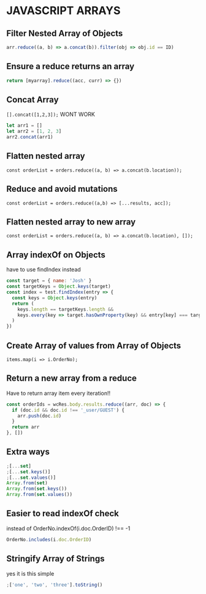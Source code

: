 # JAVASCRIPT ARRAYS

## Filter Nested Array of Objects

```javascript
arr.reduce((a, b) => a.concat(b)).filter(obj => obj.id == ID)
```

## Ensure a reduce returns an array

```javascript
return [myarray].reduce((acc, curr) => {})
```

## Concat Array

`[].concat([1,2,3]);` WONT WORK

```javascript
let arr1 = []
let arr2 = [1, 2, 3]
arr2.concat(arr1)
```

## Flatten nested array

`const orderList = orders.reduce((a, b) => a.concat(b.location));`

## Reduce and avoid mutations

`const orderList = orders.reduce((a,b) => [...results, acc]);`

## Flatten nested array to new array

`const orderList = orders.reduce((a, b) => a.concat(b.location), []);`

## Array indexOf on Objects

have to use findIndex instead

```javascript
const target = { name: 'Josh' }
const targetKeys = Object.keys(target)
const index = test.findIndex(entry => {
  const keys = Object.keys(entry)
  return (
    keys.length == targetKeys.length &&
    keys.every(key => target.hasOwnProperty(key) && entry[key] === target[key])
  )
})
```

## Create Array of values from Array of Objects

`items.map(i => i.OrderNo);`

## Return a new array from a reduce

Have to return array item every iteration!!

```javascript
const orderIds = wcRes.body.results.reduce((arr, doc) => {
  if (doc.id && doc.id !== '_user/GUEST') {
    arr.push(doc.id)
  }
  return arr
}, [])
```

## Extra ways

```javascript
;[...set]
;[...set.keys()]
;[...set.values()]
Array.from(set)
Array.from(set.keys())
Array.from(set.values())
```

## Easier to read indexOf check

instead of OrderNo.indexOf(i.doc.OrderID) !== -1

```javascript
OrderNo.includes(i.doc.OrderID)
```

## Stringify Array of Strings

yes it is this simple

```javascript
;['one', 'two', 'three'].toString()
```
